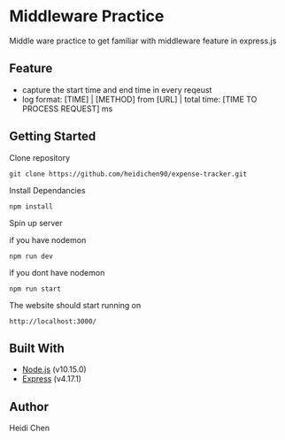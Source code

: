 # Middleware Practice

Middle ware practice to get familiar with middleware feature in express.js

## Feature

- capture the start time and end time in every reqeust
- log format: [TIME] | [METHOD] from [URL] | total time: [TIME TO PROCESS REQUEST] ms

## Getting Started

Clone repository

    git clone https://github.com/heidichen90/expense-tracker.git

Install Dependancies

    npm install

Spin up server

if you have nodemon

    npm run dev

if you dont have nodemon

    npm run start

The website should start running on

    http://localhost:3000/

## Built With

- [Node.js](https://nodejs.org/en/) (v10.15.0)
- [Express](https://expressjs.com/) (v4.17.1)

## Author

Heidi Chen
